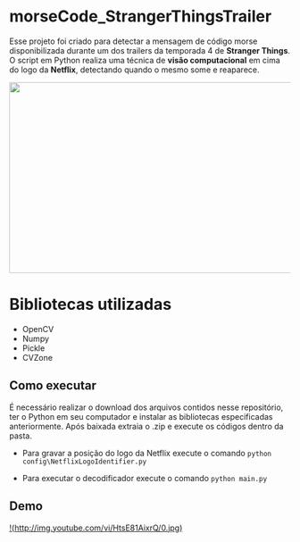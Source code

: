 # morseCode_StrangerThingsTrailer

Esse projeto foi criado para detectar a mensagem de código morse disponibilizada durante um dos trailers da temporada 4 de <b>Stranger Things</b>. O script em Python realiza uma técnica de <b>visão computacional</b> em cima do logo da <b>Netflix</b>, detectando quando o mesmo some e reaparece.

<p align="left">
  <img src="https://github.com/juniorverli/machinelearning/blob/main/assets/morseCode_StrangerThingsTrailer.gif" width="601" height="342">
</p>

# Bibliotecas utilizadas
- OpenCV
- Numpy
- Pickle
- CVZone

## Como executar
É necessário realizar o download dos arquivos contidos nesse repositório, ter o Python em seu computador e instalar as bibliotecas especificadas anteriormente. Após baixada extraia o .zip e execute os códigos dentro da pasta.

- Para gravar a posição do logo da Netflix execute o comando
`python config\NetflixLogoIdentifier.py`

- Para executar o decodificador execute o comando
`python main.py`

## Demo

[!(http://img.youtube.com/vi/HtsE81AixrQ/0.jpg)](https://www.youtube.com/watch?v=HtsE81AixrQ)
